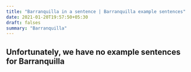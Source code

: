 ```yaml
---
title: "Barranquilla in a sentence | Barranquilla example sentences"
date: 2021-01-20T19:57:50+05:30
draft: falses
summary: "Barranquilla"
---
```

## Unfortunately, we have no example sentences for Barranquilla                 
